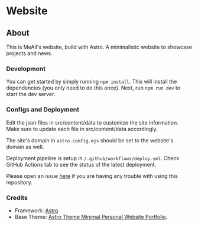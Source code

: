 # Website

## About

This is MeAll's website, build with Astro.
A minimalistic website to showcase projects and news.

### Development

You can get started by simply running `npm install`. This will install the dependencies (you only need to do this once). Next, run `npm run dev` to start the dev server.

### Configs and Deployment

Edit the json files in src/content/data to customize the site information. Make sure to update each file in src/content/data accordingly.

The site's domain in `astro.config.mjs` should be set to the website's domain as well.

Deployment pipeline is setup in `/.github/workflows/deploy.yml`. Check GitHub Actions tab to see the status of the latest deployment.

Please open an issue [here](https://github.com/meall-tech/website/issues) if you are having any trouble with using this repository.

### Credits

- Framework: [Astro](https://astro.build/)
- Base Theme: [Astro Theme Minimal Personal Website Portfolio](https://astro.build/themes/details/minimal-personal-website-portfolio/).




